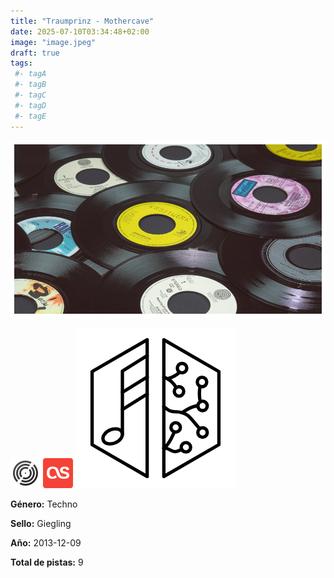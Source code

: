```yaml
---
title: "Traumprinz - Mothercave"
date: 2025-07-10T03:34:48+02:00
image: "image.jpeg"
draft: true
tags:
 #- tagA
 #- tagB
 #- tagC
 #- tagD
 #- tagE
---
```

![cover](image.jpeg (Traumprinz - Mothercave))
 
[![discogs](../links/svg/discogs.png (discogs))](https://www.discogs.com/release/5129411)
[![lastfm](../links/svg/lastfm.png (lastfm))](https://www.last.fm/music/Traumprinz/Mothercave)
[![musicbrainz](../links/svg/musicbrainz.png (musicbrainz))](https://musicbrainz.org/release/8634abab-1881-4aeb-a9a3-789fde31a75b)
 
<!-- [![bandcamp](../links/svg/bandcamp.png (bandcamp))](bandcamp_not_in_db) -->
<!-- [![spotify](../links/svg/spotify.png (spotify))](spotify_not_in_db) -->
<!-- [![wikipedia](../links/svg/wikipedia.png (wikipedia))](wikipedia_not_in_db) -->
<!-- [![youtube](../links/svg/youtube.png (youtube))](youtube_not_in_db) -->
 

**Género:** Techno

**Sello:** Giegling

**Año:** 2013-12-09

**Total de pistas:** 9

